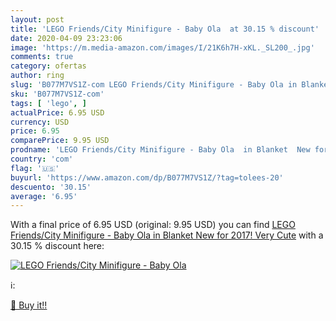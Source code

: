 ```yaml
---
layout: post
title: 'LEGO Friends/City Minifigure - Baby Ola  at 30.15 % discount'
date: 2020-04-09 23:23:06
image: 'https://m.media-amazon.com/images/I/21K6h7H-xKL._SL200_.jpg'
comments: true
category: ofertas
author: ring
slug: 'B077M7VS1Z-com LEGO Friends/City Minifigure - Baby Ola in Blanket New...'
sku: 'B077M7VS1Z-com'
tags: [ 'lego', ]
actualPrice: 6.95 USD
currency: USD
price: 6.95
comparePrice: 9.95 USD
prodname: 'LEGO Friends/City Minifigure - Baby Ola  in Blanket  New for 2017! Very Cute'
country: 'com'
flag: '🇺🇸'
buyurl: 'https://www.amazon.com/dp/B077M7VS1Z/?tag=tolees-20'
descuento: '30.15'
average: '6.95'
---
```


With a final price of 6.95 USD (original: 9.95 USD) you can find [LEGO Friends/City Minifigure - Baby Ola  in Blanket  New for 2017! Very Cute](https://www.amazon.com/dp/B077M7VS1Z/?tag=tolees-20) with a  30.15 % discount here:

[![LEGO Friends/City Minifigure - Baby Ola ](https://m.media-amazon.com/images/I/21K6h7H-xKL._SL200_.jpg)](https://www.amazon.com/dp/B077M7VS1Z/?tag=tolees-20)

ℹ️:


[🛒 Buy it!!](https://www.amazon.com/dp/B077M7VS1Z/?tag=tolees-20)
